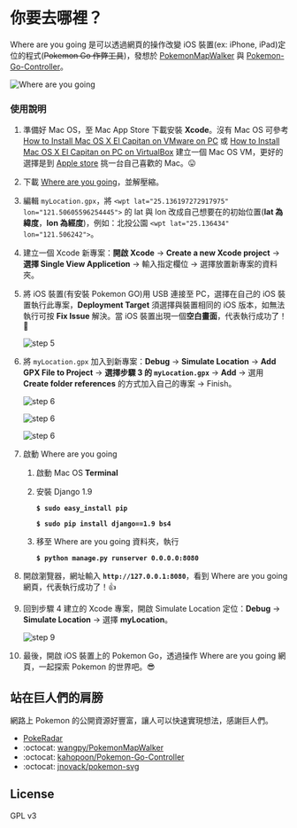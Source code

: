 # 你要去哪裡？

Where are you going 是可以透過網頁的操作改變 iOS 裝置(ex: iPhone, iPad)定位的程式(~~Pokemon Go 作弊工具~~)，發想於 [PokemonMapWalker](https://github.com/wangpy/PokemonMapWalker) 與 [Pokemon-Go-Controller](https://github.com/kahopoon/Pokemon-Go-Controller)。

![Where are you going](https://cloud.githubusercontent.com/assets/10685745/18009982/3748e09c-6be1-11e6-8ff3-c7ff78748195.png)

### 使用說明

1.  準備好 Mac OS，至 Mac App Store 下載安裝 **Xcode**。沒有 Mac OS 可參考 [How to Install Mac OS X El Capitan on VMware on PC](http://techsviewer.com/how-to-install-mac-os-x-el-capitan-on-vmware-on-pc/) 或 [How to Install Mac OS X El Capitan on PC on VirtualBox](http://techsviewer.com/how-to-install-mac-os-x-el-capitan-on-pc-on-virtualbox/) 建立一個 Mac OS VM，更好的選擇是到 [Apple store](http://www.apple.com/tw/mac/) 挑一台自己喜歡的 Mac。:stuck_out_tongue:

2.  下載 [Where are you going](https://github.com/FayeHuang/Where-are-you-going/archive/master.zip)，並解壓縮。

3.  編輯 `myLocation.gpx`，將 `<wpt lat="25.136197272917975" lon="121.50605596254445">` 的 lat 與 lon 改成自己想要在的初始位置(**lat 為緯度**，**lon 為經度**)，例如：北投公園 `<wpt lat="25.136434" lon="121.506242">`。

4.  建立一個 Xcode 新專案：**開啟 Xcode** → **Create a new Xcode project** → **選擇 Single View Applicetion** → 輸入指定欄位 → 選擇放置新專案的資料夾。

5.  將 iOS 裝置(有安裝 Pokemon GO)用 USB 連接至 PC，選擇在自己的 iOS 裝置執行此專案，**Deployment Target** 須選擇與裝置相同的 iOS 版本，如無法執行可按 **Fix Issue** 解決。當 iOS 裝置出現一個**空白畫面**，代表執行成功了！:clap: 
    
    ![step 5](https://cloud.githubusercontent.com/assets/10685745/18009175/bc0b54f8-6bdd-11e6-8c5c-f1dddf266787.png)

6.  將 `myLocation.gpx` 加入到新專案：**Debug** → **Simulate Location** → **Add GPX File to Project** → **選擇步驟 3 的 `myLocation.gpx`** → **Add** → 選用 **Create folder references** 的方式加入自己的專案 → Finish。
    
    ![step 6](https://cloud.githubusercontent.com/assets/10685745/18009271/0a0b16ac-6bde-11e6-9542-d603bfaf9b55.png)
    
    ![step 6](https://cloud.githubusercontent.com/assets/10685745/18009394/9a145fec-6bde-11e6-9ea9-0b6082704a50.png)
    
    ![step 6](https://cloud.githubusercontent.com/assets/10685745/18009449/e50d245c-6bde-11e6-93a6-447f112922a7.png)

7.  啟動 Where are you going

    1.  啟動 Mac OS **Terminal**
    
    2.  安裝 Django 1.9
    
        **`$ sudo easy_install pip`**
    
        **`$ sudo pip install django==1.9 bs4`**
    
    3.  移至 Where are you going 資料夾，執行
    
        **`$ python manage.py runserver 0.0.0.0:8080`**

8.  開啟瀏覽器，網址輸入 **`http://127.0.0.1:8080`**，看到 Where are you going 網頁，代表執行成功了！:thumbsup:

9.  回到步驟 4 建立的 Xcode 專案，開啟 Simulate Location 定位：**Debug** → **Simulate Location** → 選擇 **myLocation**。

    ![step 9](https://cloud.githubusercontent.com/assets/10685745/18010075/955245ca-6be1-11e6-920d-ac4970e1a372.png)

10. 最後，開啟 iOS 裝置上的 Pokemon Go，透過操作 Where are you going 網頁，一起探索 Pokemon 的世界吧。:sunglasses:

## 站在巨人們的肩膀

網路上 Pokemon 的公開資源好豐富，讓人可以快速實現想法，感謝巨人們。

*   [PokeRadar](https://www.pokeradar.io/)
*   :octocat: [wangpy/PokemonMapWalker](https://github.com/wangpy/PokemonMapWalker)
*   :octocat: [kahopoon/Pokemon-Go-Controller](https://github.com/kahopoon/Pokemon-Go-Controller)
*   :octocat: [jnovack/pokemon-svg](https://github.com/jnovack/pokemon-svg)

## License

GPL v3
